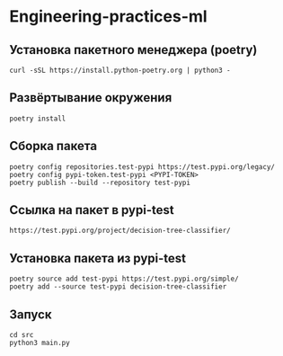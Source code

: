 # Engineering-practices-ml

## Установка пакетного менеджера (poetry)

```shell
curl -sSL https://install.python-poetry.org | python3 -
```

## Развёртывание окружения

```shell
poetry install
```

## Сборка пакета

```shell
poetry config repositories.test-pypi https://test.pypi.org/legacy/
poetry config pypi-token.test-pypi <PYPI-TOKEN>
poetry publish --build --repository test-pypi
```

## Ссылка на пакет в pypi-test

```
https://test.pypi.org/project/decision-tree-classifier/
```

## Установка пакета из pypi-test

```shell
poetry source add test-pypi https://test.pypi.org/simple/
poetry add --source test-pypi decision-tree-classifier
```

## Запуск 
```shell
cd src
python3 main.py
```
